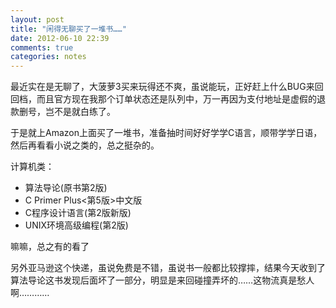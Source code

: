 ```yaml
---
layout: post
title: "闲得无聊买了一堆书……"
date: 2012-06-10 22:39
comments: true
categories: notes
---
```


最近实在是无聊了，大菠萝3买来玩得还不爽，虽说能玩，正好赶上什么BUG来回回档，而且官方现在我那个订单状态还是队列中，万一再因为支付地址是虚假的退款删号，岂不是就白练了。

于是就上Amazon上面买了一堆书，准备抽时间好好学学C语言，顺带学学日语，然后再看看小说之类的，总之挺杂的。

计算机类：

* 算法导论(原书第2版)
* C Primer Plus<第5版>中文版
* C程序设计语言(第2版新版)
* UNIX环境高级编程(第2版)


嘛嘛，总之有的看了


另外亚马逊这个快递，虽说免费是不错，虽说书一般都比较撑摔，结果今天收到了算法导论这书发现后面坏了一部分，明显是来回碰撞弄坏的……这物流真是愁人啊…………